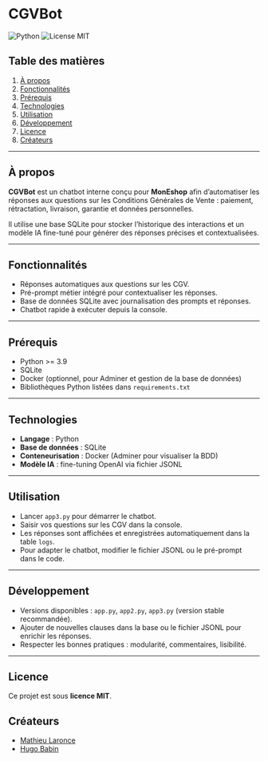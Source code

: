 # CGVBot

![Python](https://img.shields.io/badge/python-3.9+-blue) ![License MIT](https://img.shields.io/badge/license-MIT-green)

## Table des matières
1. [À propos](#à-propos)  
2. [Fonctionnalités](#fonctionnalités)  
3. [Prérequis](#prérequis)  
4. [Technologies](#technologies)  
5. [Utilisation](#utilisation)  
6. [Développement](#développement)  
7. [Licence](#licence)
8. [Créateurs](#Créateurs) 

---

## À propos
**CGVBot** est un chatbot interne conçu pour **MonEshop** afin d’automatiser les réponses aux questions sur les Conditions Générales de Vente : paiement, rétractation, livraison, garantie et données personnelles.  

Il utilise une base SQLite pour stocker l’historique des interactions et un modèle IA fine-tuné pour générer des réponses précises et contextualisées.  

---

## Fonctionnalités
- Réponses automatiques aux questions sur les CGV.  
- Pré-prompt métier intégré pour contextualiser les réponses.  
- Base de données SQLite avec journalisation des prompts et réponses.  
- Chatbot rapide à exécuter depuis la console.  

---

## Prérequis
- Python >= 3.9  
- SQLite  
- Docker (optionnel, pour Adminer et gestion de la base de données)  
- Bibliothèques Python listées dans `requirements.txt`  

---

## Technologies
- **Langage** : Python  
- **Base de données** : SQLite  
- **Conteneurisation** : Docker (Adminer pour visualiser la BDD)  
- **Modèle IA** : fine-tuning OpenAI via fichier JSONL  

---

## Utilisation
- Lancer `app3.py` pour démarrer le chatbot.  
- Saisir vos questions sur les CGV dans la console.  
- Les réponses sont affichées et enregistrées automatiquement dans la table `logs`.  
- Pour adapter le chatbot, modifier le fichier JSONL ou le pré-prompt dans le code.  

---

## Développement
- Versions disponibles : `app.py`, `app2.py`, `app3.py` (version stable recommandée).  
- Ajouter de nouvelles clauses dans la base ou le fichier JSONL pour enrichir les réponses.  
- Respecter les bonnes pratiques : modularité, commentaires, lisibilité.  

---

## Licence
Ce projet est sous **licence MIT**. 

## Créateurs

- [Mathieu Laronce](https://github.com/MathieuLaronce)
- [Hugo Babin](https://github.com/hugobabin)

